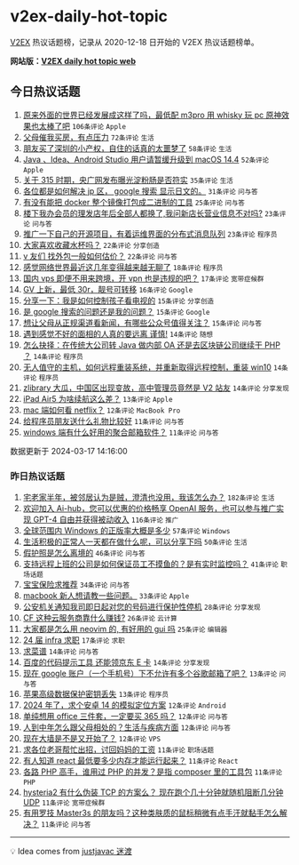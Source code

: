 # v2ex-daily-hot-topic

[V2EX](https://www.v2ex.com/) 热议话题榜，记录从 2020-12-18 日开始的 V2EX 热议话题榜单。

**网站版：[V2EX daily hot topic web](https://boojack.github.io/v2ex-daily-hot-topic-web/)**

## 今日热议话题

<!-- TODAY BEGIN -->

1. [原来外面的世界已经发展成这样了吗，最低配 m3pro 用 whisky 玩 pc 原神效果也太棒了吧](https://www.v2ex.com/t/1024440) `106条评论` `Apple`
1. [父母催我买房，有点压力](https://www.v2ex.com/t/1024454) `72条评论` `生活`
1. [朋友买了深圳的小产权，自住的话真的太噩梦了](https://www.v2ex.com/t/1024413) `58条评论` `生活`
1. [Java 、Idea、Android Studio 用户请暂缓升级到 macOS 14.4](https://www.v2ex.com/t/1024389) `52条评论` `Apple`
1. [关于 315 时期，央广网发布曝光淀粉肠是否符实](https://www.v2ex.com/t/1024410) `35条评论` `生活`
1. [各位都是如何解决 jp 区， google 搜索 显示日文的。](https://www.v2ex.com/t/1024489) `31条评论` `问与答`
1. [有没有能把 docker 整个镜像打包成二进制的工具](https://www.v2ex.com/t/1024405) `25条评论` `问与答`
1. [楼下我办会员的理发店年后全部人都换了,我问新店长营业信息不对吗?](https://www.v2ex.com/t/1024459) `23条评论` `问与答`
1. [推广一下自己的开源项目，有着运维界面的分布式消息队列](https://www.v2ex.com/t/1024402) `23条评论` `程序员`
1. [大家喜欢收藏水杯吗？](https://www.v2ex.com/t/1024482) `22条评论` `分享创造`
1. [v 友们 找外包一般如何估价？](https://www.v2ex.com/t/1024460) `22条评论` `问与答`
1. [感觉网络世界最近这几年变得越来越无聊了](https://www.v2ex.com/t/1024512) `18条评论` `程序员`
1. [国内 vps 即便不用来跨境，开 vpn 也是违规的吧？](https://www.v2ex.com/t/1024457) `17条评论` `宽带症候群`
1. [GV 上新，最低 30r，靓号可转移](https://www.v2ex.com/t/1024453) `16条评论` `Google`
1. [分享一下：我是如何控制孩子看电视的](https://www.v2ex.com/t/1024494) `15条评论` `分享创造`
1. [是 google 搜索的问题还是我的问题？](https://www.v2ex.com/t/1024480) `15条评论` `Google`
1. [想让父母从正规渠道看新闻，有哪些公众号值得关注？](https://www.v2ex.com/t/1024436) `15条评论` `问与答`
1. [遇到感觉不好的面相的人真的要远离 谨慎!](https://www.v2ex.com/t/1024497) `14条评论` `随想`
1. [怎么抉择：在传统大公司转 Java 做内部 OA 还是去区块链公司继续干 PHP ？](https://www.v2ex.com/t/1024469) `14条评论` `程序员`
1. [无人值守的主机，如何远程重装系统，并重新取得远程控制，重装 win10](https://www.v2ex.com/t/1024445) `14条评论` `程序员`
1. [zlibrary 大瓜，中国区出现变故，高中管理员竟然是 V2 站友](https://www.v2ex.com/t/1024417) `14条评论` `分享发现`
1. [iPad Air5 为啥续航这么差？](https://www.v2ex.com/t/1024472) `13条评论` `Apple`
1. [mac 端如何看 netflix？](https://www.v2ex.com/t/1024467) `12条评论` `MacBook Pro`
1. [给程序员朋友送什么礼物比较好](https://www.v2ex.com/t/1024455) `11条评论` `问与答`
1. [windows 端有什么好用的聚合邮箱软件？](https://www.v2ex.com/t/1024435) `11条评论` `问与答`

数据更新于 2024-03-17 14:16:00

<!-- TODAY END -->

### 昨日热议话题

<!-- YESTERDAY BEGIN -->

1. [宅老家半年，被邻居认为是贼，澄清也没用，我该怎么办？](https://www.v2ex.com/t/1024185) `182条评论` `生活`
1. [欢迎加入 Ai-hub，您可以优惠的价格畅享 OpenAI 服务，也可以参与推广实现 GPT-4 自由并获得被动收入](https://www.v2ex.com/t/1024256) `116条评论` `推广`
1. [全球范围内 Windows 的正版率大概是多少](https://www.v2ex.com/t/1024210) `57条评论` `Windows`
1. [生活积极的正常人一天都在做什么呢，可以分享下吗](https://www.v2ex.com/t/1024229) `50条评论` `生活`
1. [假护照是怎么离境的](https://www.v2ex.com/t/1024169) `46条评论` `问与答`
1. [支持远程上班的公司是如何保证员工不摸鱼的？是有实时监控吗？](https://www.v2ex.com/t/1024284) `41条评论` `职场话题`
1. [宝宝保险求推荐](https://www.v2ex.com/t/1024190) `34条评论` `问与答`
1. [macbook 新人想请教一些问题。](https://www.v2ex.com/t/1024195) `33条评论` `Apple`
1. [公安机关通知我司即日起对您的号码进行保护性停机](https://www.v2ex.com/t/1024174) `28条评论` `分享发现`
1. [CF 这种云服务商靠什么赚钱?](https://www.v2ex.com/t/1024241) `26条评论` `云计算`
1. [大家都是怎么用 neovim 的, 有好用的 gui 吗](https://www.v2ex.com/t/1024192) `25条评论` `编辑器`
1. [24 届 infra 求职](https://www.v2ex.com/t/1024359) `17条评论` `求职`
1. [求菜谱](https://www.v2ex.com/t/1024257) `14条评论` `问与答`
1. [百度的代码提示工具 还能领京东 E 卡](https://www.v2ex.com/t/1024163) `14条评论` `分享发现`
1. [现在 google 账户（一个手机号）下不允许有多个谷歌邮箱了吧？](https://www.v2ex.com/t/1024338) `13条评论` `问与答`
1. [苹果高级数据保护密钥丢失](https://www.v2ex.com/t/1024220) `13条评论` `程序员`
1. [2024 年了，求个安卓 14 的模拟定位方案](https://www.v2ex.com/t/1024358) `12条评论` `Android`
1. [单纯想用 office 三件套，一定要买 365 吗？](https://www.v2ex.com/t/1024208) `12条评论` `问与答`
1. [人到中年怎么跟父母相处的？生活与疾病方面](https://www.v2ex.com/t/1024161) `12条评论` `问与答`
1. [现在大墙是不是又开始了？](https://www.v2ex.com/t/1024160) `12条评论` `VPS`
1. [求各位老哥帮忙出招，讨回妈妈的工资](https://www.v2ex.com/t/1024337) `11条评论` `职场话题`
1. [有人知道 react 最低要多少内存才能运行起来？](https://www.v2ex.com/t/1024311) `11条评论` `React`
1. [各路 PHP 高手，谁用过 PHP 的并发？是指 composer 里的工具包](https://www.v2ex.com/t/1024274) `11条评论` `PHP`
1. [hysteria2 有什么伪装 TCP 的方案么？ 现在跑个几十分钟就随机阻断几分钟 UDP](https://www.v2ex.com/t/1024188) `11条评论` `宽带症候群`
1. [有用罗技 Master3s 的朋友吗？这种类肤质的鼠标稍微有点手汗就黏手怎么解决？](https://www.v2ex.com/t/1024168) `11条评论` `问与答`

<!-- YESTERDAY END -->

---

💡 Idea comes from [justjavac 迷渡](https://github.com/justjavac/)
